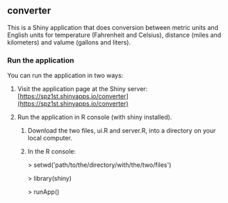 ## converter
This is a Shiny application that does conversion between metric units and
English units for temperature (Fahrenheit and Celsius), distance (miles and
kilometers) and valume (gallons and liters).

### Run the application

You can run the application in two ways:

  1. Visit the application page at the Shiny server:
  [https://spz1st.shinyapps.io/converter](https://spz1st.shinyapps.io/converter)

  2. Run the application in R console (with shiny installed).
     1. Download the two files, ui.R and server.R,
        into a directory on your local computer.
     2. In the R console:

        &gt; setwd('path/to/the/directory/with/the/two/files')

        &gt; library(shiny)

        &gt; runApp()
